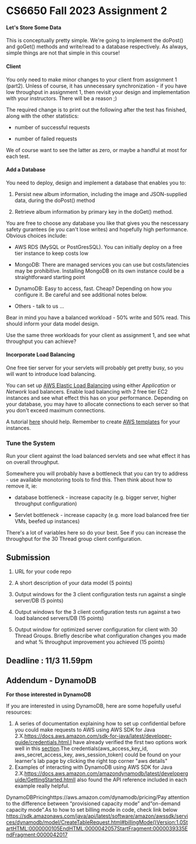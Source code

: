 # CS6650 Fall 2023 Assignment 2

#### Let's Store Some Data

This is conceptually pretty simple. We're going to implement the doPost() and goGet() methods  and write/read to a database respectively. As always, simple things are not that simple in this course!

#### Client

You only need to make minor changes to your client from assignment 1 (part2). Unless of course, it has unnecessary synchronization - if you have low throughput in assignment 1, then revisit your design and implementation with your instructors. There will be a reason ;)

The required change is to print out the following after the test has finished, along with the other statistics:

- number of successful requests

- number of failed requests

We of course want to see the latter as zero, or maybe a handful at most for each test.

#### Add a Database

You need to deploy, design and implement a database that enables you to:

1. Persist new album information, including the image and JSON-supplied data, during the doPost() method

2. Retrieve album information by primary key in the doGet() method.

You are free to choose any database you like that gives you the nescessary safety gurantees (ie you can't lose writes) and hopefully high performance. Obvious choices include:

- AWS RDS (MySQL or PostGresSQL). You can initially deploy on a free tier instance to keep costs low

- MongoDB: There are managed services you can use but costs/latencies may be prohibitive. Installing MongoDB on its own instance could be a straightforward starting point

- DynamoDB: Easy to access, fast. Cheap? Depending on how you configure it. Be careful and see additional notes below.

- Others - talk to us ...

Bear in mind you have a balanced workload - 50% write and 50% read. This should inform your data model design.

Use the same three workloads for your client as assignment 1, and see what throughput you can achieve?

#### Incorporate Load Balancing

One free tier server for your servlets will probably get pretty busy, so you will want to introduce load balancing.

You can set up [AWS Elastic Load Balancing](https://aws.amazon.com/elasticloadbalancing/features/?nc=sn&loc=2) using either _Application_ or _Network_ load balancers. Enable load balancing with 2 free tier EC2 instances and see what effect this has on your performance. Depending on your database, you may have to allocate connections to each server so that you don't exceed maximum connections.

A tutorial [here](https://docs.aws.amazon.com/elasticloadbalancing/latest/application/application-load-balancer-getting-started.html) should help. Remember to create [AWS templates](https://docs.aws.amazon.com/autoscaling/ec2/userguide/create-launch-template.html) for your instances.

### Tune the System

Run your client against the load balanced servlets and see what effect it has on overall throughput. 

Somewhere you will probably have a bottleneck that you can try to address - use available monotoring tools to find this. Then think about how to remove it, ie:

- database bottleneck - increase capacity (e.g. bigger server, higher throughput configuration)

- Servlet bottleneck - increase capacity (e.g. more load balanced free tier VMs, beefed up instances)

There's a lot of variables here so do your best. See if you can increase the throughput for the 30 Thread group client configuration.

## Submission

1. URL for your code repo

2. A short description of your data model (5 points)

3. Output windows for the 3 client configuration tests run against a single server/DB (5 points)

4. Output windows for the 3 client configuration tests run against a two load balanced servers/DB (15 points)

5. Output window for optimized server configuration for client with 30 Thread Groups. Briefly describe what configuration changes you made and what % throughput improvement you achieved (15 points)

## Deadline : 11/3 11.59pm

## Addendum - DynamoDB

**For those interested in DynamoDB**

If you are interested in using DynamoDB, here are some hopefully useful resources:

1. A series of documentation explaining how to set up confidential before you could make requests to AWS using AWS SDK for Java 2.X.https://docs.aws.amazon.com/sdk-for-java/latest/developer-guide/credentials.html.I have already verified the first two options work well in this [section](https://nam12.safelinks.protection.outlook.com/?url=https%3A%2F%2Fdocs.aws.amazon.com%2Fsdk-for-java%2Flatest%2Fdeveloper-guide%2Fcredentials-chain.html&data=05%7C01%7Ci.gorton%40northeastern.edu%7Cefdb3826568247aa065008db28ec6227%7Ca8eec281aaa34daeac9b9a398b9215e7%7C0%7C0%7C638148767954694150%7CUnknown%7CTWFpbGZsb3d8eyJWIjoiMC4wLjAwMDAiLCJQIjoiV2luMzIiLCJBTiI6Ik1haWwiLCJXVCI6Mn0%3D%7C3000%7C%7C%7C&sdata=Ul2Fq9eVxt0UogRJ26m%2BbbnrLU8sN9r6LruwHR%2Flny0%3D&reserved=0).The credentials(aws_access_key_id, aws_secret_access_key, aws_session_token) could be found on your learner's lab page by clicking the right top corner "aws details"
2. Examples of interacting with DynamoDB using AWS SDK for Java 2.X.https://docs.aws.amazon.com/amazondynamodb/latest/developerguide/GettingStarted.htmlI also found the API reference included in each example really helpful.

DynamoDBPricinghttps://aws.amazon.com/dynamodb/pricing/Pay attention to the difference between “provisioned capacity mode” and“on-demand capacity mode”.As to how to set billing mode in code, check link below https://sdk.amazonaws.com/java/api/latest/software/amazon/awssdk/services/dynamodb/model/CreateTableRequest.html#billingMode()Version:1.0StartHTML:0000000105EndHTML:0000042057StartFragment:0000039335EndFragment:0000042017<style></style>

